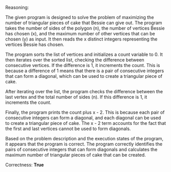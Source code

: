 Reasoning:

The given program is designed to solve the problem of maximizing the number of triangular pieces of cake that Bessie can give out. The program takes the number of sides of the polygon (n), the number of vertices Bessie has chosen (x), and the maximum number of other vertices that can be chosen (y) as input. It then reads the x distinct integers representing the vertices Bessie has chosen.

The program sorts the list of vertices and initializes a count variable to 0. It then iterates over the sorted list, checking the difference between consecutive vertices. If the difference is 1, it increments the count. This is because a difference of 1 means that there is a pair of consecutive integers that can form a diagonal, which can be used to create a triangular piece of cake.

After iterating over the list, the program checks the difference between the last vertex and the total number of sides (n). If this difference is 1, it increments the count.

Finally, the program prints the count plus x - 2. This is because each pair of consecutive integers can form a diagonal, and each diagonal can be used to create a triangular piece of cake. The x - 2 term accounts for the fact that the first and last vertices cannot be used to form diagonals.

Based on the problem description and the execution states of the program, it appears that the program is correct. The program correctly identifies the pairs of consecutive integers that can form diagonals and calculates the maximum number of triangular pieces of cake that can be created.

Correctness: **True**